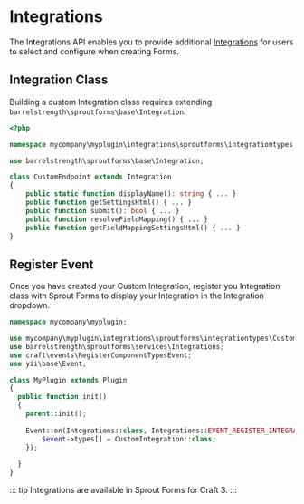 # Integrations

The Integrations API enables you to provide additional [Integrations](./integrations.md) for users to select and configure when creating Forms.

## Integration Class

Building a custom Integration class requires extending `barrelstrength\sproutforms\base\Integration`.

``` php
<?php

namespace mycompany\myplugin\integrations\sproutforms\integrationtypes;

use barrelstrength\sproutforms\base\Integration;

class CustomEndpoint extends Integration
{
    public static function displayName(): string { ... }
    public function getSettingsHtml() { ... }
    public function submit(): bool { ... }
    public function resolveFieldMapping() { ... }
    public function getFieldMappingSettingsHtml() { ... }
}
```

## Register Event

Once you have created your Custom Integration, register you Integration class with Sprout Forms to display your Integration in the Integration dropdown.

``` php
namespace mycompany\myplugin;

use mycompany\myplugin\integrations\sproutforms\integrationtypes\CustomIntegration;
use barrelstrength\sproutforms\services\Integrations;
use craft\events\RegisterComponentTypesEvent;
use yii\base\Event;

class MyPlugin extends Plugin
{
  public function init()
  {
    parent::init();
    
    Event::on(Integrations::class, Integrations::EVENT_REGISTER_INTEGRATIONS, function(RegisterComponentTypesEvent $event) {
        $event->types[] = CustomIntegration::class;
    });
  
  }
}
```

::: tip
Integrations are available in Sprout Forms for Craft 3.
:::